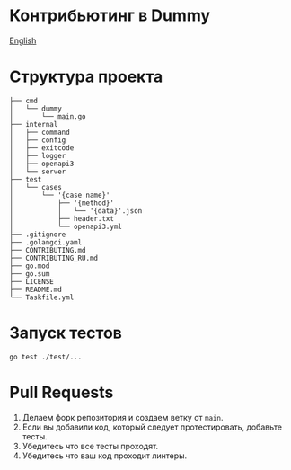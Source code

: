 # Контрибьютинг в Dummy
[English](CONTRIBUTING.md)
# Структура проекта
```
├── cmd
│   └── dummy
│       └── main.go
├── internal
│   ├── command
│   ├── config
│   ├── exitcode
│   ├── logger
│   ├── openapi3
│   └── server
├── test
│   └── cases
│       └── '{case name}'
│           ├── '{method}'
│           │   └── '{data}'.json
│           ├── header.txt
│           └── openapi3.yml
├── .gitignore
├── .golangci.yaml
├── CONTRIBUTING.md
├── CONTRIBUTING_RU.md
├── go.mod
├── go.sum
├── LICENSE
├── README.md
└── Taskfile.yml
```
# Запуск тестов

```
go test ./test/...
```

# Pull Requests
1. Делаем форк репозитория и создаем ветку от `main`.
2. Если вы добавили код, который следует протестировать, добавьте тесты.
3. Убедитесь что все тесты проходят.
4. Убедитесь что ваш код проходит линтеры.
